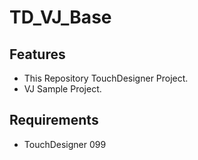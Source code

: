 # TD_VJ_Base
## Features
* This Repository TouchDesigner Project.
* VJ Sample Project.

## Requirements
* TouchDesigner 099
